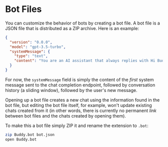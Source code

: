 # Bot Files

You can customize the behavior of bots by creating a bot file. A bot file is a JSON file that is distributed as a ZIP archive. Here is an example:

```json
{
  "version": "0.0.0",
  "model": "gpt-3.5-turbo",
  "systemMessage": {
    "type": "text",
    "content": "You are an AI assistant that always replies with Hi Buddy regardless of what is asked of you!"
  }
}
```

For now, the `systemMessage` field is simply the content of the *first* system message sent to the chat completion endpoint, followed by conversation history (a sliding window), followed by the user's new message.

Opening up a bot file creates a new chat using the information found in the bot file, but editing the bot file itself, for example, won't update existing chats created from it (in other words, there is currently no permanent _link_ between bot files and the chats created by opening them).

To make this a bot file simply ZIP it and rename the extension to `.bot`:

```bash
zip Buddy.bot bot.json
open Buddy.bot
```
